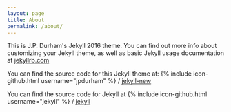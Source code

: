 ```yaml
---
layout: page
title: About
permalink: /about/
---
```


This is J.P. Durham's Jekyll 2016 theme. You can find out more info about customizing your Jekyll theme, as well as basic Jekyll usage documentation at [jekyllrb.com](http://jekyllrb.com/)

You can find the source code for this Jekyll theme at:
{% include icon-github.html username="jpdurham" %} /
[jekyll-new](https://github.com/jpdurham/jekyll-2016)

You can find the source code for Jekyll at
{% include icon-github.html username="jekyll" %} /
[jekyll](https://github.com/jekyll/jekyll)
